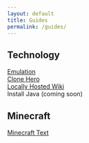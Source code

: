 ```yaml
---
layout: default
title: Guides
permalink: /guides/
---
```


## Technology
[Emulation](/guide/emulation.html)  
[Clone Hero](/guide/clonehero.html)  
[Locally Hosted Wiki](/guide/localwiki.html)  
Install Java (coming soon)

## Minecraft
[Minecraft Text](/guide/minecraft-text.html)